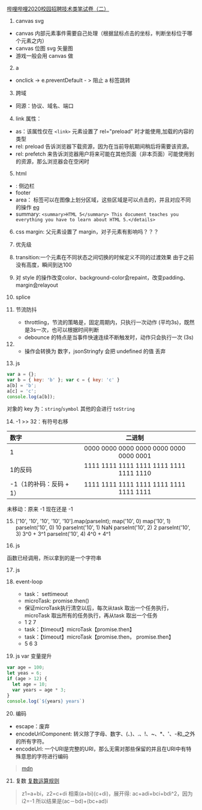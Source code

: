 [哔哩哔哩2020校园招聘技术类笔试卷（二）](https://www.nowcoder.com/test/20725660/summary)


1. canvas svg   
- canvas 内部元素事件需要自己处理（根据鼠标点击的坐标，判断坐标位于哪个元素之内）
- canvas 位图 svg 矢量图
- 游戏一般会用 canvas 做

2. a
- onclick -> e.preventDefault - > 阻止 a 标签跳转

3. 跨域
- 同源：协议、域名、端口

4. link
属性：
- as：该属性仅在 `<link>` 元素设置了 rel="preload" 时才能使用,加载的内容的类型
- rel: preload 告诉浏览器下载资源，因为在当前导航期间稍后将需要该资源。
- rel: prefetch 来告诉浏览器用户将来可能在其他页面（非本页面）可能使用到的资源，那么浏览器会在空闲时


5. html
- <aside>: 侧边栏
- footer
- area：<area> 标签可以在图像上划分区域，这些区域是可以点击的，并且对应不同的操作 [eg](https://www.w3cschool.cn/tryrun/showhtml/tryhtml_areamap)
- summary: `<summary>HTML 5</summary> This document teaches you everything you have to learn about HTML 5.</details>`

6. css
margin: 父元素设置了 margin，对子元素有影响吗？？？

7. 优先级

8. transition:一个元素在不同状态之间切换的时候定义不同的过渡效果
   由于之前没有高度，瞬间到达100

9. 对 style 的操作改变color、background-color会repaint，改变padding、margin会relayout
10. splice
11. 节流防抖
    - throttling，节流的策略是，固定周期内，只执行一次动作 (平均3s)，既然是3s一次，也可以根据时间判断
    - debounce 的特点是当事件快速连续不断触发时，动作只会执行一次 (3s)

12. + 操作会转换为 数字，jsonStringfy 会把 undefined 的值 丢弃
13. js
```js
var a = {};
var b = { key: 'b' }; var c = { key: 'c' }
a[b] = 'b';
a[c] = 'c';
console.log(a[b]);
```
对象的 key 为：`string`/`symbol`
其他的会进行 `toString`

14. -1 >> 32：有符号右移

|数字|二进制|
|:-|:-:|
|1|0000 0000 0000 0000 0000 0000 0000 0001|
|1的反码|1111 1111 1111 1111 1111 1111 1111 1110|
|-1（1的补码：反码 + 1）|1111 1111 1111 1111 1111 1111 1111 1111|

未移动：原来 -1 现在还是 -1


15. ['10', '10', '10', '10', '10'].map(parseInt);
map('10', 0)
map('10', 1)
parseInt('10', 0) 10
parseInt('10', 1) NaN
parseInt('10', 2) 2
parseInt('10', 3) 3^0 + 3^1
parseInt('10', 4) 4^0 + 4^1

16. js

函数已经调用，所以拿到的是一个字符串

17. js
18. event-loop
    - task： settimeout
    - microTask: promise.then()
    - 保证microTask执行清空以后，每次从task 取出一个任务执行，microTask 取出所有的任务执行，再从task 取出一个任务
    - 1 2 7
    - task：【timeout】microTask【promise.then】
    - task：【timeout】microTask【promise.then， promise.then】
    - 5 6 3

19. js var 变量提升
```js
var age = 100;
let yeas = 6;
if (age > 12) {
  let age = 10;
  var years = age * 3;
}
console.log(`${years} years`)
```
20. 编码

- escape：废弃
- encodeUrlComponent: 转义除了字母、数字、(、)、.、!、~、*、'、-和_之外的所有字符。
- encodeUrl: 一个URI是完整的URI，那么无需对那些保留的并且在URI中有特殊意思的字符进行编码

>[mdn](https://developer.mozilla.org/zh-CN/docs/Web/JavaScript/Reference/Global_Objects/encodeURIComponent)

21. 复数
[复数运算规则](https://baike.baidu.com/item/%E5%A4%8D%E6%95%B0%E8%BF%90%E7%AE%97%E6%B3%95%E5%88%99/2568041?fr=aladdin)

> z1=a+bi，z2=c+di 
> 相乘(a+bi)(c+di)，展开得: ac+adi+bci+bdi^2，因为i2=-1
> 所以结果是(ac－bd)+(bc+ad)i 
